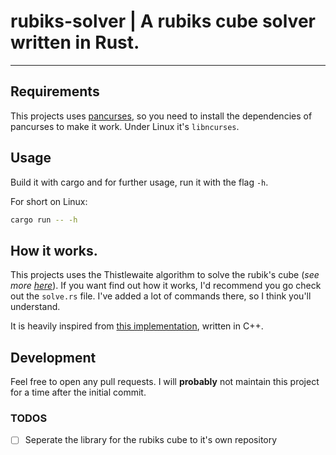 # rubiks-solver | A rubiks cube solver written in Rust.

---

## Requirements

This projects uses [pancurses](https://github.com/ihalila/pancurses), so you need to install the dependencies of pancurses to make it work.
Under Linux it's `libncurses`.

## Usage

Build it with cargo and for further usage, run it with the flag `-h`.

For short on Linux:

```bash
cargo run -- -h
```

## How it works.

This projects uses the Thistlewaite algorithm to solve the rubik's cube (*see more [here](https://www.jaapsch.net/puzzles/thistle.htm)*).
If you want find out how it works, I'd recommend you go check out the `solve.rs` file.
I've added a lot of commands there, so I think you'll understand.

It is heavily inspired from [this implementation](https://github.com/ldehaudt/Rubik_Solver), written in C++.

## Development

Feel free to open any pull requests.
I will **probably** not maintain this project for a time after the initial commit.

### TODOS

- [ ] Seperate the library for the rubiks cube to it's own repository
